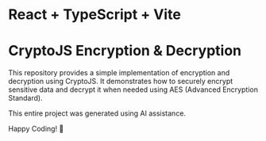 # React + TypeScript + Vite

# CryptoJS Encryption & Decryption

This repository provides a simple implementation of encryption and decryption using CryptoJS. It demonstrates how to securely encrypt sensitive data and decrypt it when needed using AES (Advanced Encryption Standard).

This entire project was generated using AI assistance.

Happy Coding! 🚀
